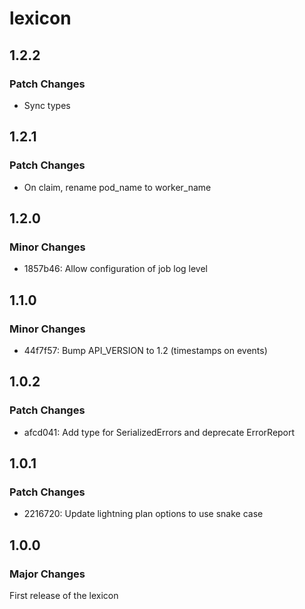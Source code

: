 # lexicon

## 1.2.2

### Patch Changes

- Sync types

## 1.2.1

### Patch Changes

- On claim, rename pod_name to worker_name

## 1.2.0

### Minor Changes

- 1857b46: Allow configuration of job log level

## 1.1.0

### Minor Changes

- 44f7f57: Bump API_VERSION to 1.2 (timestamps on events)

## 1.0.2

### Patch Changes

- afcd041: Add type for SerializedErrors and deprecate ErrorReport

## 1.0.1

### Patch Changes

- 2216720: Update lightning plan options to use snake case

## 1.0.0

### Major Changes

First release of the lexicon
